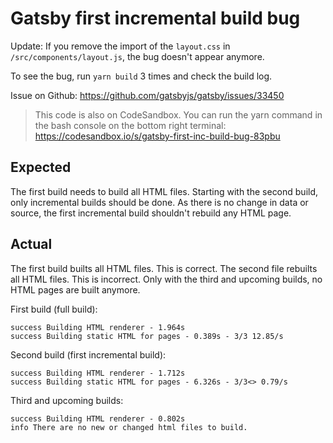 # Gatsby first incremental build bug

Update: If you remove the import of the `layout.css` in `/src/components/layout.js`, the bug doesn't appear anymore.

To see the bug, run `yarn build` 3 times and check the build log.

Issue on Github: https://github.com/gatsbyjs/gatsby/issues/33450

> This code is also on CodeSandbox. You can run the yarn command in the bash console on the
bottom right terminal: https://codesandbox.io/s/gatsby-first-inc-build-bug-83pbu

## Expected

The first build needs to build all HTML files. Starting with the
second build, only incremental builds should be done. As there
is no change in data or source, the first incremental build
shouldn't rebuild any HTML page.

## Actual

The first build builts all HTML files. This is correct. The
second file rebuilts all HTML files. This is incorrect. Only
with the third and upcoming builds, no HTML pages are built anymore.

First build (full build):

```
success Building HTML renderer - 1.964s
success Building static HTML for pages - 0.389s - 3/3 12.85/s
```

Second build (first incremental build):

```
success Building HTML renderer - 1.712s
success Building static HTML for pages - 6.326s - 3/3<> 0.79/s
```

Third and upcoming builds:

```
success Building HTML renderer - 0.802s
info There are no new or changed html files to build.
```
